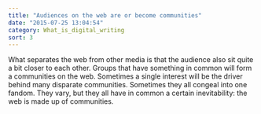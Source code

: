 ```yaml
---
title: "Audiences on the web are or become communities"
date: "2015-07-25 13:04:54"
category: What_is_digital_writing
sort: 3
---
```


What separates the web from other media is that the audience also sit
quite a bit closer to each other. Groups that have something in common
will form a communities on the web. Sometimes a single interest will be
the driver behind many disparate communities. Sometimes they all congeal
into one fandom. They vary, but they all have in common a certain
inevitability: the web is made up of communities.
